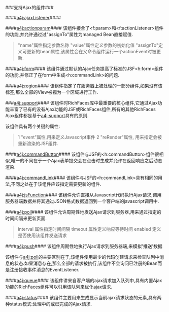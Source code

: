 ###支持Ajax的组件###

####<a4j:ajaxListener>####

####<a4j:actionparam>####
该组件接合了<f:param>和<f:actionListener>组件的功能,并允许通过过"assignTo"属性为managed Bean直接赋值.
> "name"属性指定参数名称
> "value"属性定义参数的初始化值
> "assignTo"定义可更新的bean属性,该属性会在父命令组件运行一个actionEvent时被更新.

####<a4j:form>####
该组件通过默认的Ajax任务提高了标准的JSF<h:form>组件的功能,并修正了在form中生成<h:commandLink>的问题.


####<a4j:region>####
该组件指定了在服务器上被处理的一部分组件,如果没有该标签,那么全部的View被视为一个区域进行工作.

###<a4j:support>####
该组件时RichFaces库中最重要的核心组件,它通过Ajax功能丰富了已有的没有Ajax功能的JSF或RichFaces组件,所有的其他RichFaces Ajax组件都是基于<a4j:support>具有的原则.

该组件具有两个关键的属性:
>1 "event"属性,用来定义Javascript事件
>2 "reRender"属性, 用来指定会被重新渲染的JSF组件.

####<a4j:commandButton>####
该组件与JSF的<h:commandButton>组件很相似,唯一的不同在于一个Ajax表单提交会在点击时生成并允许在返回响应之后动态渲染.

####<a4j:commandLink>####
该组件与JSF的<h:commandLink>具有相同的用法,不同之处在于该组件应该指定需要更新的组件.


####<a4j:jsFunction>####
该组件允许直接从Javascript代码执行Ajax请求,调用服务器端数据并将其通过JSON格式数据返回到一个客户端的javascript调用中.


####<a4j:poll>####
该组件允许周期性地发送Ajax请求到服务器,用来通过指定的时间间隔来更新页面.

> interval 属性指定时间间隔
> timeout  属性定义响应等待时间
> enabled  定义是否使用该组件发送请求

####<a4j:push>####
该组件周期性地执行Ajax请求到服务器端,来模拟'推送'数据

该组件与<a4j:poll>的主要区别在于,该组件使用最少的代码创建请求来检查队列中消息的状态.如果消息存在,那么全部的请求被执行,该组件不会询问已注册的Bean而是注册接收事件消息的EventListener.


####<a4j:queue>####
该组件讲来自客户端的ajax请求加入队列中,具有内置Ajax功能的RichFaces组件可以引用该队列来优化ajax请求.

####<a4j:status>####
该组件主要用来生成显示当前ajax请求状态的元素,具有两种status模式:处理中的或已完成的Ajax请求.





